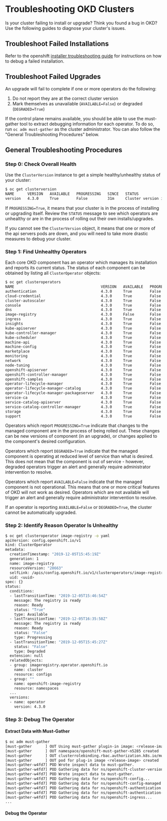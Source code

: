 # Troubleshooting OKD Clusters

Is your cluster failing to install or upgrade?
Think you found a bug in OKD?
Use the following guides to diagnose your cluster's issues.

## Troubleshoot Failed Installations

Refer to the openshift [installer troubleshooting guide](https://github.com/openshift/installer/blob/master/docs/user/troubleshooting.md)
for instructions on how to debug a failed installation.

## Troubleshoot Failed Upgrades

An upgrade will fail to complete if one or more operators do the following:

1. Do not report they are at the correct cluster version
2. Mark themselves as unavailable (`AVAILABLE=False`) or degraded (`DEGRADED=True`)

If the control plane remains available, you should be able to use the must-gather tool to extract
debugging information for each operator. To do so, run `oc adm must-gather` as the cluster
administrator. You can also follow the "General Troubleshooting Procedures" below.

## General Troubleshooting Procedures

### Step 0: Check Overall Health

Use the `ClusterVersion` instance to get a simple healthy/unhealthy status of your cluster:

```bash
$ oc get clusterversion
NAME      VERSION   AVAILABLE   PROGRESSING   SINCE   STATUS
version   4.3.0     True        False         31m     Cluster version is 4.3.0
```

If `PROGRESSING=True`, it means that your cluster is in the process of installing or upgrading
itself. Review the `STATUS` message to see which operators are unhealthy or are in the process
of rolling out their own installs/upgrades.

If you cannot see the `ClusterVersion` object, it means that one or more of the api servers pods
are down, and you will need to take more drastic measures to debug your cluster.

### Step 1: Find Unhealthy Operators

Each core OKD component has an operator which manages its installation and reports its current
status. The status of each component can be obtained by listing all `ClusterOperator` objects:

```bash
$ oc get clusteroperators
NAME                                       VERSION   AVAILABLE   PROGRESSING   DEGRADED   SINCE
authentication                             4.3.0     True        False         False      32m
cloud-credential                           4.3.0     True        False         False      53m
cluster-autoscaler                         4.3.0     True        False         False      42m
console                                    4.3.0     True        False         False      38m
dns                                        4.3.0     True        False         False      46m
image-registry                             4.3.0     False       False         True       42m
ingress                                    4.3.0     True        False         False      41m
insights                                   4.3.0     True        False         False      48m
kube-apiserver                             4.3.0     True        False         False      45m
kube-controller-manager                    4.3.0     True        False         False      45m
kube-scheduler                             4.3.0     True        False         False      45m
machine-api                                4.3.0     True        False         False      47m
machine-config                             4.3.0     True        False         False      43m
marketplace                                4.3.0     True        False         False      43m
monitoring                                 4.3.0     True        False         False      40m
network                                    4.3.0     True        False         False      48m
node-tuning                                4.3.0     True        False         False      44m
openshift-apiserver                        4.3.0     True        False         False      44m
openshift-controller-manager               4.3.0     True        False         False      46m
openshift-samples                          4.3.0     True        False         False      42m
operator-lifecycle-manager                 4.3.0     True        False         False      47m
operator-lifecycle-manager-catalog         4.3.0     True        False         False      47m
operator-lifecycle-manager-packageserver   4.3.0     True        False         False      45m
service-ca                                 4.3.0     True        False         False      48m
service-catalog-apiserver                  4.3.0     True        False         False      44m
service-catalog-controller-manager         4.3.0     True        False         False      44m
storage                                    4.3.0     True        False         False      43m
support                                    4.3.0     True        False         False      48m
```

Operators which report `PROGRESSING=True` indicate that changes to the managed component are in the
process of being rolled out. These changes can be new versions of component (in an upgrade), or
changes applied to the component's desired configuration.

Operators which report `DEGRADED=True` indicate that the managed component is operating at reduced
level of service than what is desired. This does not mean that the component is out of service -
however, degraded operators trigger an alert and generally require administrator intervention to
resolve.

Operators which report `AVAILABLE=False` indicate that the managed component is not operational.
This means that one or more critical features of OKD will not work as desired. Operators which are
not available will trigger an alert and generally require administrator intervention to resolve.

If an operator is reporting `AVAILABLE=False` or `DEGRADED=True`, the cluster cannot be
automatically upgraded.

### Step 2: Identify Reason Operator Is Unhealthy

```bash
$ oc get clusteroperator image-registry -o yaml
apiVersion: config.openshift.io/v1
kind: ClusterOperator
metadata:
  creationTimestamp: "2019-12-05T15:45:19Z"
  generation: 1
  name: image-registry
  resourceVersion: "28663"
  selfLink: /apis/config.openshift.io/v1/clusteroperators/image-registry
  uid: <uuid>
spec: {}
status:
  conditions:
  - lastTransitionTime: "2019-12-05T15:46:54Z"
    message: The registry is ready
    reason: Ready
    status: "True"
    type: Available
  - lastTransitionTime: "2019-12-05T16:35:58Z"
    message: The registry is ready
    reason: Ready
    status: "False"
    type: Progressing
  - lastTransitionTime: "2019-12-05T15:45:27Z"
    status: "False"
    type: Degraded
  extension: null
  relatedObjects:
  - group: imageregistry.operator.openshift.io
    name: cluster
    resource: configs
  - group: ""
    name: openshift-image-registry
    resource: namespaces
  ...
  versions:
  - name: operator
    version: 4.3.0
```

### Step 3: Debug The Operator

#### Extract Data with Must-Gather

```bash
$ oc adm must-gather
[must-gather      ] OUT Using must-gather plugin-in image: <release-image>
[must-gather      ] OUT namespace/openshift-must-gather-n5285 created
[must-gather      ] OUT clusterrolebinding.rbac.authorization.k8s.io/must-gather-8dlhk created
[must-gather      ] OUT pod for plug-in image <release-image> created
[must-gather-w4fd7] POD Wrote inspect data to must-gather.
[must-gather-w4fd7] POD Gathering data for ns/openshift-cluster-version...
[must-gather-w4fd7] POD Wrote inspect data to must-gather.
[must-gather-w4fd7] POD Gathering data for ns/openshift-config...
[must-gather-w4fd7] POD Gathering data for ns/openshift-config-managed...
[must-gather-w4fd7] POD Gathering data for ns/openshift-authentication...
[must-gather-w4fd7] POD Gathering data for ns/openshift-authentication-operator...
[must-gather-w4fd7] POD Gathering data for ns/openshift-ingress...
...
```

#### Debug the Operator

